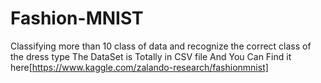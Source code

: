 # Fashion-MNIST
Classifying more than 10 class of data and recognize the correct class of the dress type
The DataSet is Totally in CSV file And You Can Find it here[https://www.kaggle.com/zalando-research/fashionmnist]
